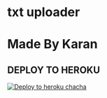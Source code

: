 # txt uploader

# Made By Karan


## DEPLOY TO HEROKU


[![Deploy to heroku chacha](https://www.herokucdn.com/deploy/button.svg)](https://dashboard.heroku.com/new?template=https://github.com/Kktbots/Txt_Uploder/tree/main)
